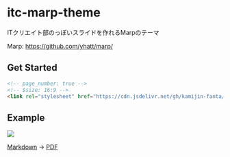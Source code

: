 # itc-marp-theme

ITクリエイト部のっぽいスライドを作れるMarpのテーマ

Marp: https://github.com/yhatt/marp/

## Get Started

```md
<!-- page_number: true -->
<!-- $size: 16:9 -->
<link rel="stylesheet" href="https://cdn.jsdelivr.net/gh/kamijin-fanta/itc-marp-theme@master/style.css">
```

## Example

![](./example/hello-itc-marp-theme-1.png)

[Markdown](./example/hello-itc-marp-theme.md) -> [PDF](./example/hello-itc-marp-theme.pdf)
